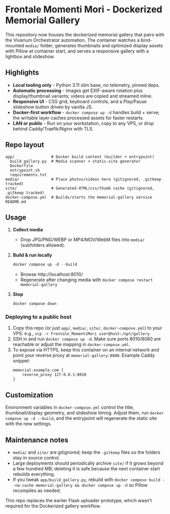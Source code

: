 # Frontale Momenti Mori - Dockerized Memorial Gallery

This repository now houses the dockerized memorial gallery that pairs with the Vivarium Orchestrator automation. The container watches a bind-mounted `media/` folder, generates thumbnails and optimized display assets with Pillow at container start, and serves a responsive gallery with a lightbox and slideshow.

## Highlights

- **Local tooling only** - Python 3.11 slim base, no telemetry, pinned deps.
- **Automatic processing** - Images get EXIF-aware rotation plus display/thumbnail variants; videos are copied and streamed inline.
- **Responsive UI** - CSS grid, keyboard controls, and a Play/Pause slideshow button driven by vanilla JS.
- **Docker-first workflow** - `docker compose up -d` handles build + serve; the writable layer caches processed assets for faster restarts.
- **LAN or public** - Run on your workstation, copy to any VPS, or drop behind Caddy/Traefik/Nginx with TLS.

## Repo layout

```
app/                # Docker build context (builder + entrypoint)
  build_gallery.py  # Media scanner + static-site generator
  Dockerfile
  entrypoint.sh
  requirements.txt
media/              # Place photos/videos here (gitignored, .gitkeep tracked)
site/               # Generated HTML/css/thumb cache (gitignored, .gitkeep tracked)
docker-compose.yml  # Builds/starts the memorial-gallery service
README.md
```

## Usage

1. **Collect media**
   - Drop JPG/PNG/WEBP or MP4/MOV/WebM files into `media/` (subfolders allowed).

2. **Build & run locally**
   ```powershell
   docker compose up -d --build
   ```
   - Browse http://localhost:8010/
   - Regenerate after changing media with `docker compose restart memorial-gallery`

3. **Stop**
   ```powershell
   docker compose down
   ```

### Deploying to a public host

1. Copy this repo (or just `app/`, `media/`, `site/`, `docker-compose.yml`) to your VPS: e.g., `scp -r Frontale_MomentiMori user@host:/opt/gallery`.
2. SSH in and run `docker compose up -d`. Make sure ports 8010/8080 are reachable or adjust the mapping in `docker-compose.yml`.
3. To expose via HTTPS, keep this container on an internal network and point your reverse proxy at `memorial-gallery:8080`. Example Caddy snippet:
   ```caddyfile
   memorial.example.com {
       reverse_proxy 127.0.0.1:8010
   }
   ```

## Customization

Environment variables in `docker-compose.yml` control the title, thumbnail/display geometry, and slideshow timing. Adjust them, run `docker compose up -d --build`, and the entrypoint will regenerate the static site with the new settings.

## Maintenance notes

- `media/` and `site/` are gitignored; keep the `.gitkeep` files so the folders stay in source control.
- Large deployments should periodically archive `site/` if it grows beyond a few hundred MB; deleting it is safe because the next container start rebuilds everything.
- If you tweak `app/build_gallery.py`, rebuild with `docker compose build --no-cache memorial-gallery && docker compose up -d` so Pillow recompiles as needed.

This repo replaces the earlier Flask uploader prototype, which wasn’t required for the Dockerized gallery workflow.
